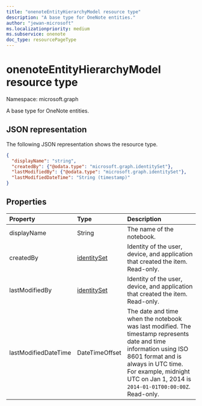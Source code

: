 ```yaml
---
title: "onenoteEntityHierarchyModel resource type"
description: "A base type for OneNote entities."
author: "jewan-microsoft"
ms.localizationpriority: medium
ms.subservice: onenote
doc_type: resourcePageType
---
```


# onenoteEntityHierarchyModel resource type

Namespace: microsoft.graph

A base type for OneNote entities.

## JSON representation

The following JSON representation shows the resource type.

<!-- {
  "blockType": "resource",
  "abstract": true,
  "baseType": "microsoft.graph.onenoteEntitySchemaObjectModel",
  "optionalProperties": [
    "self"
  ],
  "@odata.type": "microsoft.graph.onenoteEntityHierarchyModel"
}-->

```json
{
  "displayName": "string",
  "createdBy": {"@odata.type": "microsoft.graph.identitySet"},
  "lastModifiedBy": {"@odata.type": "microsoft.graph.identitySet"},
  "lastModifiedDateTime": "String (timestamp)"
}

```
## Properties
| Property	   | Type	|Description|
|:---------------|:--------|:----------|
|displayName|String|The name of the notebook.|
|createdBy|[identitySet](identityset.md)|Identity of the user, device, and application that created the item. Read-only.|
|lastModifiedBy|[identitySet](identityset.md)|Identity of the user, device, and application that created the item. Read-only.|
|lastModifiedDateTime|DateTimeOffset|The date and time when the notebook was last modified. The timestamp represents date and time information using ISO 8601 format and is always in UTC time. For example, midnight UTC on Jan 1, 2014 is `2014-01-01T00:00:00Z`. Read-only.|

<!-- uuid: 8b1af557-1a7c-4432-86eb-94989c2d4b54
2015-10-25 14:57:30 UTC -->
<!-- {
  "type": "#page.annotation",
  "description": "page resource",
  "keywords": "",
  "section": "documentation",
  "tocPath": ""
}-->

